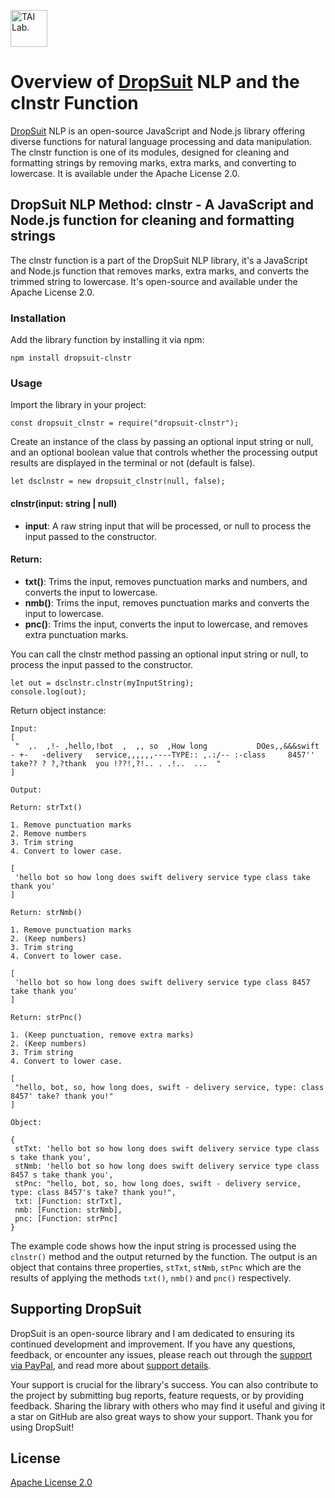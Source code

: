 [<img alt="TAI Lab." width="59px" src="https://github.com/ladooniani/tailab/blob/master/assets/tai_lab_terbinari_cbm_project_logo.png" />](https://github.com/ladooniani/dropsuit#readme)

<!--
[![npm version](https://img.shields.io/npm/v/dropsuit-clnstr.svg?style=flat)](https://www.npmjs.com/package/dropsuit-clnstr) [![npm](https://img.shields.io/npm/dt/dropsuit-clnstr.svg?style=flat-square)](https://www.npmjs.com/package/dropsuit-clnstr) [![License](https://img.shields.io/npm/l/dropsuit-clnstr.svg)](https://www.npmjs.com/package/dropsuit-clnstr)
-->

# Overview of [DropSuit](https://github.com/ladooniani/dropsuit#readme) NLP and the clnstr Function

[DropSuit](https://github.com/ladooniani/dropsuit#readme) NLP is an open-source JavaScript and Node.js library offering diverse functions for natural language processing and data manipulation. The clnstr function is one of its modules, designed for cleaning and formatting strings by removing marks, extra marks, and converting to lowercase. It is available under the Apache License 2.0.

## DropSuit NLP Method: clnstr - A JavaScript and Node.js function for cleaning and formatting strings

The clnstr function is a part of the DropSuit NLP library, it's a JavaScript and Node.js function that removes marks, extra marks, and converts the trimmed string to lowercase. It's open-source and available under the Apache License 2.0.

### Installation

Add the library function by installing it via npm:

```
npm install dropsuit-clnstr
```

### Usage

Import the library in your project:

```
const dropsuit_clnstr = require("dropsuit-clnstr");
```

Create an instance of the class by passing an optional input string or null, and an optional boolean value that controls whether the processing output results are displayed in the terminal or not (default is false).

```
let dsclnstr = new dropsuit_clnstr(null, false);
```

#### clnstr(input: string | null)

- **input**: A raw string input that will be processed, or null to process the input passed to the constructor.

#### Return:

- **txt()**: Trims the input, removes punctuation marks and numbers, and converts the input to lowercase.
- **nmb()**: Trims the input, removes punctuation marks and converts the input to lowercase.
- **pnc()**: Trims the input, converts the input to lowercase, and removes extra punctuation marks.

You can call the clnstr method passing an optional input string or null, to process the input passed to the constructor.

```
let out = dsclnstr.clnstr(myInputString);
console.log(out);
```

Return object instance:

```
Input:
[
 "  ,.  ,!- ,hello,!bot  ,  ,, so  ,How long           DOes,,&&&swift  - +-   -delivery   service,,,,,,----TYPE:: ,.:/-- :-class     8457'' take?? ? ?,?thank  you !??!,?!.. . .!..  ...  "
]

Output:

Return: strTxt()

1. Remove punctuation marks
2. Remove numbers
3. Trim string
4. Convert to lower case.

[
 'hello bot so how long does swift delivery service type class take thank you'
]

Return: strNmb()

1. Remove punctuation marks
2. (Keep numbers)
3. Trim string
4. Convert to lower case.

[
 'hello bot so how long does swift delivery service type class 8457 take thank you'
]

Return: strPnc()

1. (Keep punctuation, remove extra marks)
2. (Keep numbers)
3. Trim string
4. Convert to lower case.

[
 "hello, bot, so, how long does, swift - delivery service, type: class 8457' take? thank you!"
]

Object:

{
 stTxt: 'hello bot so how long does swift delivery service type class s take thank you',
 stNmb: 'hello bot so how long does swift delivery service type class 8457 s take thank you',
 stPnc: "hello, bot, so, how long does, swift - delivery service, type: class 8457's take? thank you!",
 txt: [Function: strTxt],
 nmb: [Function: strNmb],
 pnc: [Function: strPnc]
}
```

The example code shows how the input string is processed using the `clnstr()` method and the output returned by the function. The output is an object that contains three properties, `stTxt`, `stNmb`, `stPnc` which are the results of applying the methods `txt()`, `nmb()` and `pnc()` respectively.
<!--
## Links

- npm: https://www.npmjs.com/package/dropsuit-clnstr
-->
## Supporting DropSuit

DropSuit is an open-source library and I am dedicated to ensuring its continued development and improvement. If you have any questions, feedback, or encounter any issues, please reach out through the [support via PayPal](https://www.paypal.com/paypalme/dropsuit?country.x=GE&locale.x=en_US), and read more about [support details](https://github.com/ladooniani/dropsuit/blob/main/Support.md).

Your support is crucial for the library's success. You can also contribute to the project by submitting bug reports, feature requests, or by providing feedback. Sharing the library with others who may find it useful and giving it a star on GitHub are also great ways to show your support. Thank you for using DropSuit!

## License

[Apache License 2.0](LICENSE.txt)
